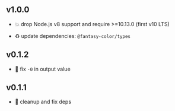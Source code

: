 ## v1.0.0

* 💥 drop Node.js v8 support and require >=10.13.0 (first v10 LTS)

* ♻️ update dependencies: `@fantasy-color/types`

## v0.1.2

* 🐞 fix `-0` in output value

## v0.1.1

* 🐞 cleanup and fix deps

